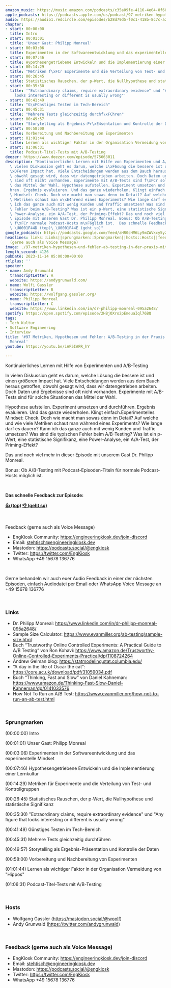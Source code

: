 ```yaml
---
amazon_music: https://music.amazon.com/podcasts/c35a09fe-4116-4e04-8f68-77d61b112e46/episodes/39e706e9-fe72-4748-b126-db2254d62a32/engineering-kiosk-97-metriken-hypothesen-und-fehler-a-b-testing-in-der-praxis-mit-philipp-monreal
apple_podcasts: https://podcasts.apple.com/us/podcast/97-metriken-hypothesen-und-fehler-a-b-testing-in/id1603082924?i=1000634726431&uo=4
audio: https://audio1.redcircle.com/episodes/b28d79d5-f0c1-418b-8c7c-a29a8869087f/stream.mp3
chapter:
- start: 00:00:00
  title: Intro
- start: 00:01:01
  title: 'Unser Gast: Philipp Monreal'
- start: 00:03:06
  title: Experimenten in der Softwareentwicklung und das experimentelle Mindset
- start: 00:07:46
  title: Hypothesengetriebene Entwickeln und die Implementierung einer Lernkultur
- start: 00:14:29
  title: "Metriken f\xFCr Experimente und die Verteilung von Test- und Kontrollgruppen"
- start: 00:26:45
  title: Statistisches Rauschen, der p-Wert, die Nullhypothese und statistische Signifikanz
- start: 00:35:30
  title: '"Extraordinary claims, require extraordinary evidence" und "Any figure that
    looks interesting or different is usually wrong"'
- start: 00:41:49
  title: "G\xFCnstiges Testen im Tech-Bereich"
- start: 00:45:31
  title: "Mehrere Tests gleichzeitig durchf\xFChren"
- start: 00:49:57
  title: "Storytelling als Ergebnis-Pr\xE4sentation und Kontrolle der Daten"
- start: 00:58:00
  title: Vorbereitung und Nachbereitung von Experimenten
- start: 01:01:44
  title: Lernen als wichtiger Faktor in der Organisation Vermeidung von "Hippos"
- start: 01:06:31
  title: Podcast-Titel-Tests mit A/B-Testing
deezer: https://www.deezer.com/episode/575663011
description: "Kontinuierliches Lernen mit Hilfe von Experimenten und A/B-Testing In\
  \ vielen Diskussion geht es darum, welche L\xF6sung die bessere ist und einen gr\xF6\
  \xDFeren Impact hat. Viele Entscheidungen werden aus dem Bauch heraus getroffen,\
  \ obwohl gesagt wird, dass wir datengetrieben arbeiten. Doch Daten und Ergebnisse\
  \ sind oft nicht vorhanden. Experimente mit A/B-Tests sind f\xFCr solche Situationen\
  \ das Mittel der Wahl. Hypothese aufstellen. Experiment umsetzen und durchf\xFC\
  hren. Ergebnis evaluieren. Und das ganze wiederholen. Klingt einfach.Experimentelles\
  \ Mindset: Check. Doch wie macht man sowas denn im Detail? Auf welche und wie viele\
  \ Metriken schaut man w\xE4hrend eines Experiments? Wie lange darf es dauern? Kann\
  \ ich das ganze auch mit wenig Kunden und Traffic umsetzen? Was sind die typischen\
  \ Fehler beim A/B-Testing? Was ist ein p-Wert, eine statistische Signifikanz, eine\
  \ Power-Analyse, ein A/A-Test, der Priming-Effekt? Das und noch viel mehr in dieser\
  \ Episode mit unserem Gast Dr. Philipp Monreal. Bonus: Ob A/B-Testing mit Podcast-Episoden-Titeln\
  \ f\xFCr normale Podcast-Hosts m\xF6glich ist.  Das schnelle Feedback zur Episode:\
  \ \U0001F44D (top)\_\U0001F44E (geht so)"
google_podcasts: https://podcasts.google.com/feed/aHR0cHM6Ly9mZWVkcy5yZWRjaXJjbGUuY29tLzBlY2ZkZmQ3LWZkYTEtNGMzZC05NTE1LTQ3NjcyN2Y5ZGY1ZQ/episode/NDZkYzdjMzQtY2VmYy00NWI0LTllNzktODI1ODg0NWNjNmE3?sa=X&ved=2ahUKEwj-yqKRhMOCAxVBNVkFHXAXDz4QkfYCegQIARAF
headlines: links::Links||sprungmarken::Sprungmarken||hosts::Hosts||feedback-gerne-auch-als-voice-message::Feedback
  (gerne auch als Voice Message)
image: ./97-metriken-hypothesen-und-fehler-ab-testing-in-der-praxis-mit-philipp-monreal.jpg
length_second: 4126
pubDate: 2023-11-14 05:00:00+00:00
rtlplus: ''
speaker:
- name: Andy Grunwald
  transcriptLetter: A
  website: https://andygrunwald.com/
- name: Wolfi Gassler
  transcriptLetter: B
  website: https://wolfgang.gassler.org/
- name: Philipp Monreal
  transcriptLetter: C
  website: https://www.linkedin.com/in/dr-philipp-monreal-095a2648/
spotify: https://open.spotify.com/episode/2HBjOXro2pEmeuaIql76BQ
tags:
- Tech Kultur
- Software Engineering
- Interview
title: '#97 Metriken, Hypothesen und Fehler: A/B-Testing in der Praxis mit Philipp
  Monreal'
youtube: https://youtu.be/iAF5IAFR_hY

---
```

<p>Kontinuierliches Lernen mit Hilfe von Experimenten und A/B-Testing</p><p>In vielen Diskussion geht es darum, welche Lösung die bessere ist und einen größeren Impact hat. Viele Entscheidungen werden aus dem Bauch heraus getroffen, obwohl gesagt wird, dass wir datengetrieben arbeiten. Doch Daten und Ergebnisse sind oft nicht vorhanden. Experimente mit A/B-Tests sind für solche Situationen das Mittel der Wahl.</p><p>Hypothese aufstellen. Experiment umsetzen und durchführen. Ergebnis evaluieren. Und das ganze wiederholen. Klingt einfach.Experimentelles Mindset: Check. Doch wie macht man sowas denn im Detail? Auf welche und wie viele Metriken schaut man während eines Experiments? Wie lange darf es dauern? Kann ich das ganze auch mit wenig Kunden und Traffic umsetzen? Was sind die typischen Fehler beim A/B-Testing? Was ist ein p-Wert, eine statistische Signifikanz, eine Power-Analyse, ein A/A-Test, der Priming-Effekt?</p><p>Das und noch viel mehr in dieser Episode mit unserem Gast Dr. Philipp Monreal.</p><p>Bonus: Ob A/B-Testing mit Podcast-Episoden-Titeln für normale Podcast-Hosts möglich ist.</p><p><br></p><p><strong>Das schnelle Feedback zur Episode:</strong></p><p><a href="https://api.openpodcast.dev/feedback/97/upvote" rel="nofollow"><strong>👍 (top)</strong></a><strong> </strong><a href="https://api.openpodcast.dev/feedback/97/downvote" rel="nofollow"><strong>👎 (geht so)</strong></a></p><p><br></p><p>Feedback (gerne auch als Voice Message)</p><ul><li>EngKiosk Community: <a href="https://engineeringkiosk.dev/join-discord">https://engineeringkiosk.dev/join-discord</a> </li><li>Email: <a href="mailto:stehtisch@engineeringkiosk.dev" rel="nofollow">stehtisch@engineeringkiosk.dev</a></li><li>Mastodon: <a href="https://podcasts.social/@engkiosk" rel="nofollow">https://podcasts.social/@engkiosk</a></li><li>Twitter: <a href="https://twitter.com/EngKiosk" rel="nofollow">https://twitter.com/EngKiosk</a></li><li>WhatsApp +49 15678 136776</li></ul><p><br></p><p>Gerne behandeln wir auch euer Audio Feedback in einer der nächsten Episoden, einfach Audiodatei per <a href="https://engineeringkiosk.dev/kontakt/">Email</a> oder WhatsApp Voice Message an +49 15678 136776</p><p><br></p><h3 id="links">Links</h3><ul><li>Dr. Philipp Monreal: <a href="https://www.linkedin.com/in/dr-philipp-monreal-095a2648/" rel="nofollow">https://www.linkedin.com/in/dr-philipp-monreal-095a2648/</a></li><li>Sample Size Calculator: <a href="https://www.evanmiller.org/ab-testing/sample-size.html" rel="nofollow">https://www.evanmiller.org/ab-testing/sample-size.html</a></li><li>Buch “Trustworthy Online Controlled Experiments: A Practical Guide to A/B Testing” von Ron Kohavi: <a href="https://www.amazon.de/Trustworthy-Online-Controlled-Experiments-Practical/dp/1108724264" rel="nofollow">https://www.amazon.de/Trustworthy-Online-Controlled-Experiments-Practical/dp/1108724264</a></li><li>Andrew Gelman blog: <a href="https://statmodeling.stat.columbia.edu/" rel="nofollow">https://statmodeling.stat.columbia.edu/</a></li><li>“A day in the life of Oscar the cat”: <a href="https://core.ac.uk/download/pdf/31059034.pdf" rel="nofollow">https://core.ac.uk/download/pdf/31059034.pdf</a></li><li>Buch “Thinking, Fast and Slow” von Daniel Kahneman: <a href="https://www.amazon.de/Thinking-Fast-Slow-Daniel-Kahneman/dp/0141033576" rel="nofollow">https://www.amazon.de/Thinking-Fast-Slow-Daniel-Kahneman/dp/0141033576</a></li><li>How Not To Run an A/B Test: <a href="https://www.evanmiller.org/how-not-to-run-an-ab-test.html" rel="nofollow">https://www.evanmiller.org/how-not-to-run-an-ab-test.html</a></li></ul><p><br></p><h3 id="sprungmarken">Sprungmarken</h3><p>(00:00:00) Intro</p><p>(00:01:01) Unser Gast: Philipp Monreal</p><p>(00:03:06) Experimenten in der Softwareentwicklung und das experimentelle Mindset</p><p>(00:07:46) Hypothesengetriebene Entwickeln und die Implementierung einer Lernkultur</p><p>(00:14:29) Metriken für Experimente und die Verteilung von Test- und Kontrollgruppen</p><p>(00:26:45) Statistisches Rauschen, der p-Wert, die Nullhypothese und statistische Signifikanz</p><p>(00:35:30) &#34;Extraordinary claims, require extraordinary evidence&#34; und &#34;Any figure that looks interesting or different is usually wrong&#34;</p><p>(00:41:49) Günstiges Testen im Tech-Bereich</p><p>(00:45:31) Mehrere Tests gleichzeitig durchführen</p><p>(00:49:57) Storytelling als Ergebnis-Präsentation und Kontrolle der Daten</p><p>(00:58:00) Vorbereitung und Nachbereitung von Experimenten</p><p>(01:01:44) Lernen als wichtiger Faktor in der Organisation Vermeidung von &#34;Hippos&#34;</p><p>(01:06:31) Podcast-Titel-Tests mit A/B-Testing</p><p><br></p><h3 id="hosts">Hosts</h3><ul><li>Wolfgang Gassler (<a href="https://mastodon.social/@woolf" rel="nofollow">https://mastodon.social/@woolf</a>)</li><li>Andy Grunwald (<a href="https://twitter.com/andygrunwald" rel="nofollow">https://twitter.com/andygrunwald</a>)</li></ul><p><br></p><h3 id="feedback-gerne-auch-als-voice-message">Feedback (gerne auch als Voice Message)</h3><ul><li>EngKiosk Community: <a href="https://engineeringkiosk.dev/join-discord">https://engineeringkiosk.dev/join-discord</a> </li><li>Email: <a href="mailto:stehtisch@engineeringkiosk.dev" rel="nofollow">stehtisch@engineeringkiosk.dev</a></li><li>Mastodon: <a href="https://podcasts.social/@engkiosk" rel="nofollow">https://podcasts.social/@engkiosk</a></li><li>Twitter: <a href="https://twitter.com/EngKiosk" rel="nofollow">https://twitter.com/EngKiosk</a></li><li>WhatsApp +49 15678 136776</li></ul>